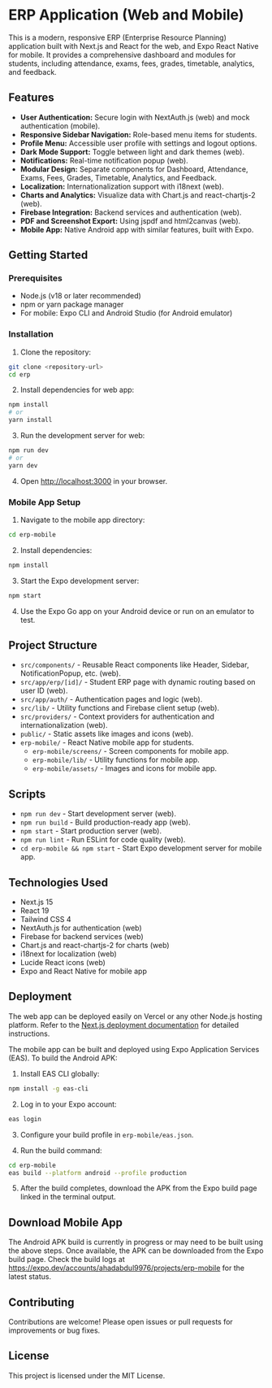 # ERP Application (Web and Mobile)

This is a modern, responsive ERP (Enterprise Resource Planning) application built with Next.js and React for the web, and Expo React Native for mobile. It provides a comprehensive dashboard and modules for students, including attendance, exams, fees, grades, timetable, analytics, and feedback.

## Features

- **User Authentication:** Secure login with NextAuth.js (web) and mock authentication (mobile).
- **Responsive Sidebar Navigation:** Role-based menu items for students.
- **Profile Menu:** Accessible user profile with settings and logout options.
- **Dark Mode Support:** Toggle between light and dark themes (web).
- **Notifications:** Real-time notification popup (web).
- **Modular Design:** Separate components for Dashboard, Attendance, Exams, Fees, Grades, Timetable, Analytics, and Feedback.
- **Localization:** Internationalization support with i18next (web).
- **Charts and Analytics:** Visualize data with Chart.js and react-chartjs-2 (web).
- **Firebase Integration:** Backend services and authentication (web).
- **PDF and Screenshot Export:** Using jspdf and html2canvas (web).
- **Mobile App:** Native Android app with similar features, built with Expo.

## Getting Started

### Prerequisites

- Node.js (v18 or later recommended)
- npm or yarn package manager
- For mobile: Expo CLI and Android Studio (for Android emulator)

### Installation

1. Clone the repository:

```bash
git clone <repository-url>
cd erp
```

2. Install dependencies for web app:

```bash
npm install
# or
yarn install
```

3. Run the development server for web:

```bash
npm run dev
# or
yarn dev
```

4. Open [http://localhost:3000](http://localhost:3000) in your browser.

### Mobile App Setup

1. Navigate to the mobile app directory:

```bash
cd erp-mobile
```

2. Install dependencies:

```bash
npm install
```

3. Start the Expo development server:

```bash
npm start
```

4. Use the Expo Go app on your Android device or run on an emulator to test.

## Project Structure

- `src/components/` - Reusable React components like Header, Sidebar, NotificationPopup, etc. (web).
- `src/app/erp/[id]/` - Student ERP page with dynamic routing based on user ID (web).
- `src/app/auth/` - Authentication pages and logic (web).
- `src/lib/` - Utility functions and Firebase client setup (web).
- `src/providers/` - Context providers for authentication and internationalization (web).
- `public/` - Static assets like images and icons (web).
- `erp-mobile/` - React Native mobile app for students.
  - `erp-mobile/screens/` - Screen components for mobile app.
  - `erp-mobile/lib/` - Utility functions for mobile app.
  - `erp-mobile/assets/` - Images and icons for mobile app.

## Scripts

- `npm run dev` - Start development server (web).
- `npm run build` - Build production-ready app (web).
- `npm start` - Start production server (web).
- `npm run lint` - Run ESLint for code quality (web).
- `cd erp-mobile && npm start` - Start Expo development server for mobile app.

## Technologies Used

- Next.js 15
- React 19
- Tailwind CSS 4
- NextAuth.js for authentication (web)
- Firebase for backend services (web)
- Chart.js and react-chartjs-2 for charts (web)
- i18next for localization (web)
- Lucide React icons (web)
- Expo and React Native for mobile app

## Deployment

The web app can be deployed easily on Vercel or any other Node.js hosting platform. Refer to the [Next.js deployment documentation](https://nextjs.org/docs/app/building-your-application/deploying) for detailed instructions.

The mobile app can be built and deployed using Expo Application Services (EAS). To build the Android APK:

1. Install EAS CLI globally:

```bash
npm install -g eas-cli
```

2. Log in to your Expo account:

```bash
eas login
```

3. Configure your build profile in `erp-mobile/eas.json`.

4. Run the build command:

```bash
cd erp-mobile
eas build --platform android --profile production
```

5. After the build completes, download the APK from the Expo build page linked in the terminal output.

## Download Mobile App

The Android APK build is currently in progress or may need to be built using the above steps. Once available, the APK can be downloaded from the Expo build page. Check the build logs at https://expo.dev/accounts/ahadabdul9976/projects/erp-mobile for the latest status.

## Contributing

Contributions are welcome! Please open issues or pull requests for improvements or bug fixes.

## License

This project is licensed under the MIT License.
